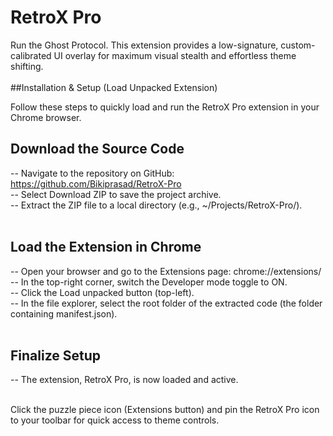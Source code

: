 
<H1> RetroX Pro </H1>
<label>Run the Ghost Protocol. This extension provides a low-signature, custom-calibrated UI overlay for maximum visual stealth and effortless theme shifting.</label><br>
<br>
##Installation & Setup (Load Unpacked Extension)<br>

Follow these steps to quickly load and run the RetroX Pro extension in your Chrome browser.<br>

## Download the Source Code<br>
  -- Navigate to the repository on GitHub: https://github.com/Bikiprasad/RetroX-Pro<br>
  -- Select Download ZIP to save the project archive.<br>
  -- Extract the ZIP file to a local directory (e.g., ~/Projects/RetroX-Pro/).<br><br>

## Load the Extension in Chrome <br>
  -- Open your browser and go to the Extensions page: chrome://extensions/<br>
  -- In the top-right corner, switch the Developer mode toggle to ON.<br>
  -- Click the Load unpacked button (top-left).<br>
  -- In the file explorer, select the root folder of the extracted code (the folder containing manifest.json).<br><br>

## Finalize Setup<br>
  -- The extension, RetroX Pro, is now loaded and active.<br><br>

Click the puzzle piece icon (Extensions button) and pin the RetroX Pro icon to your toolbar for quick access to theme controls.
